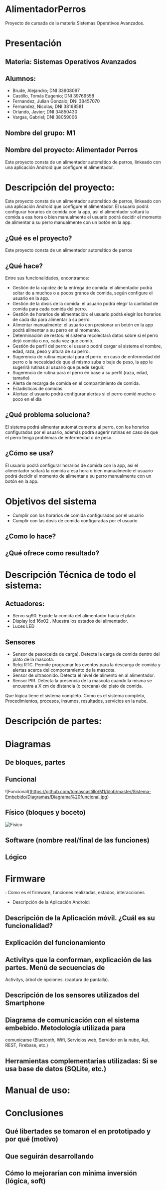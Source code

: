 # AlimentadorPerros
Proyecto de cursada de la materia Sistemas Operativos Avanzados.

# Presentación

## Materia: Sistemas Operativos Avanzados

## Alumnos: 
* Brude, Alejandro; DNI 33908097
* Castillo, Tomás Eugenio; DNI 39769558
* Fernandez, Julian Gonzalo; DNI 38457070
* Fernandez, Nicolas; DNI 38168581
* Orlando, Javier; DNI 34850430
* Vargas, Gabriel; DNI 38059006

## Nombre del grupo: M1

## Nombre del proyecto: Alimentador Perros

Este proyecto consta de un alimentador automático de perros, linkeado con una aplicación Android que configure el alimentador.

# Descripción del proyecto:
Este proyecto consta de un alimentador automático de perros, linkeado con una aplicación Android que configure el alimentador. El usuario podrá configurar horarios de comida con la app, así el alimentador soltará la comida a esa hora o bien manualmente el usuario podrá decidir el momento de alimentar a su perro manualmente con un botón en la app. 


## ¿Qué es el proyecto?

Este proyecto consta de un alimentador automático de perros


## ¿Qué hace? 

Entre sus funcionalidades, encontramos:
* Gestión de la rapidez de la entrega de comida: el alimentador podrá soltar de a muchos o a pocos granos de comida, según configure el usuario en la app.
* Gestión de la dosis de la comida: el usuario podrá elegir la cantidad de comida para cada comida del perro.
* Gestión de horarios de alimentación: el usuario podrá elegir los horarios de cada día para alimentar a su perro.
* Alimentar manualmente: el usuario con presionar un botón en la app podrá alimentar a su perro en el momento.
* Determinación de restos: el sistema recolectará datos sobre si el perro dejó comida o no, cada vez que comió.
* Gestión de perfil del perro: el usuario podrá cargar al sistema el nombre, edad, raza, peso y altura de su perro.
* Sugerencia de rutina especial para el perro: en caso de enfermedad del perro o la necesidad de que el mismo suba o baje de peso, la app le sugerirá rutinas al usuario que puede seguir.
* Sugerencia de rutina para el perro en base a su perfil (raza, edad, tamaño)
* Alerta de recarga de comida en el compartimiento de comida.
* Estadísticas de comidas
* Alertas: el usuario podrá configurar alertas si el perro comió mucho o poco en el día



## ¿Qué problema soluciona? 

El sistema podrá alimentar automáticamente al perro, con los horarios configurados por el usuario, además podrá sugerir rutinas en caso de que el perro tenga problemas de enfermedad o de peso.


## ¿Cómo se usa?

El usuario podrá configurar horarios de comida con la app, así el alimentador soltará la comida a esa hora o bien manualmente el usuario podrá decidir el momento de alimentar a su perro manualmente con un botón en la app. 


# Objetivos del sistema

* Cumplir con los horarios de comida configurados por el usuario
* Cumplir con las dosis de comida configuradas por el usuario


## ¿Como lo hace?



## ¿Qué ofrece como resultado?


# Descripción Técnica de todo el sistema:
## Actuadores: 
* Servo sg90. Expide la comida del alimentador hacia el plato.
* Display lcd 16x02 . Muestra los estados del alimentador. 
* Luces LED 

## Sensores
* Sensor de peso(celda de carga). Detecta la carga de comida dentro del plato de la mascota. 
* Reloj RTC. Permite programar los eventos para la descarga de comida y alertas acerca del comportamiento de la mascota.
* Sensor de ultrasonido. Detecta el nivel de alimento en al alimentador.
* Sensor PIR. Detecta la presencia de la mascota cuando la misma se encuentra a X cm de distancia (o cercana) del plato de comida.



Que lógica tiene el sistema completo. Como es el
sistema completo, Procedimientos, procesos, insumos, resultados, servicios en la nube.


# Descripción de partes:

# Diagramas

## De bloques, partes

## Funcional

![Funcional(]https://github.com/tomascastillo/M1/blob/master/Sistema-Embebido/Diagramas/Diagrama%20funcional.jpg)

## Físico (bloques y boceto)

![Fisico](https://github.com/tomascastillo/M1/blob/master/Sistema-Embebido/Diagramas/Diagrama%20fisico.jpg)

## Software (nombre real/final de las funciones)

## Lógico

# Firmware
: Como es el firmware, funciones realizadas, estados, interacciones
- Descripción de la Aplicación Android:

## Descripción de la Aplicación móvil. ¿Cuál es su funcionalidad?

## Explicación del funcionamiento

## Activitys que la conforman, explicación de las partes. Menú de secuencias de
Activitys, árbol de opciones. (captura de pantalla).

## Descripción de los sensores utilizados del Smartphone

## Diagrama de comunicación con el sistema embebido. Metodología utilizada para
comunicarse (Bluetooth, Wifi, Servicios web, Servidor en la nube, Api, REST,
Firebase, etc.)

## Herramientas complementarias utilizadas: Si se usa base de datos (SQLite, etc.)

# Manual de uso:

# Conclusiones

## Qué libertades se tomaron el en prototipado y por qué (motivo)

## Que seguirán desarrollando

## Cómo lo mejorarían con mínima inversión (lógica, soft)

